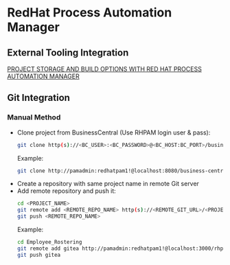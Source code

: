 # RedHat Process Automation Manager

## External Tooling Integration
[PROJECT STORAGE AND BUILD OPTIONS WITH RED HAT PROCESS AUTOMATION MANAGER](https://access.redhat.com/documentation/en-us/red_hat_process_automation_manager/7.7/html/designing_your_decision_management_architecture_for_red_hat_process_automation_manager/project-storage-version-build-options-ref_decision-management-architecture) 

## Git Integration
### Manual Method
* Clone project from BusinessCentral (Use RHPAM login user & pass):
    ```sh
    git clone http(s)://<BC_USER>:<BC_PASSWORD>@<BC_HOST:BC_PORT>/business-central/git/<SPACE_NAME>/<PROJECT_NAME>
    ```
     Example:
    ```sh
    git clone http://pamadmin:redhatpam1!@localhost:8080/business-central/git/MySpace/Employee_Rostering
    ```
* Create a repository with same project name in remote Git server
* Add remote repository and push it:
    ```sh
    cd <PROJECT_NAME>
    git remote add <REMOTE_REPO_NAME> http(s)://<REMOTE_GIT_URL>/<PROJECT_NAME>
    git push <REMOTE_REPO_NAME>
    ```
    Example:
    ```sh
    cd Employee_Rostering
	git remote add gitea http://pamadmin:redhatpam1!@localhost:3000/rhpam/Employee_Rostering
	git push gitea
    ```